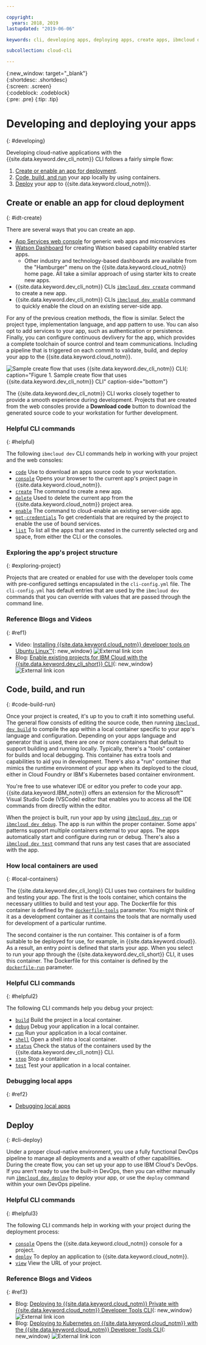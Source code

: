 ```yaml
---

copyright:
  years: 2018, 2019
lastupdated: "2019-06-06"

keywords: cli, developing apps, deploying apps, create apps, ibmcloud dev enable, ibmcloud dev create, local containers, ibmcloud dev run, ibmcloud dev, cli blog, cli video, cli reference

subcollection: cloud-cli

---
```


{:new_window: target="_blank"}  
{:shortdesc: .shortdesc}  
{:screen: .screen}  
{:codeblock: .codeblock}  
{:pre: .pre}
{:tip: .tip}

# Developing and deploying your apps
{: #developing}

Developing cloud-native applications with the {{site.data.keyword.dev_cli_notm}} CLI follows a fairly simple flow:

1. [Create or enable an app for deployment](#idt-create).
2. [Code, build, and run](#code-build-run) your app locally by using containers.
3. [Deploy](#cli-deploy) your app to {{site.data.keyword.cloud_notm}}.

## Create or enable an app for cloud deployment
{: #idt-create}

There are several ways that you can create an app.
- [App Services web console](https://cloud.ibm.com/developer/appservice/dashboard) for generic web apps and microservices
- [Watson Dashboard](https://cloud.ibm.com/developer/watson/dashboard) for creating Watson based capability enabled starter apps.
    - Other industry and technology-based dashboards are available from the "Hamburger" menu on the {{site.data.keyword.cloud_notm}} home page. All take a similar approach of using starter kits to create new apps.
- {{site.data.keyword.dev_cli_notm}} CLIs [`ibmcloud dev create`](/docs/cli/idt?topic=cloud-cli-idt-cli#create) command to create a new app.
- {{site.data.keyword.dev_cli_notm}} CLIs [`ibmcloud dev enable`](/docs/cli/idt?topic=cloud-cli-idt-cli#enable) command to quickly enable the cloud on an existing server-side app.

For any of the previous creation methods, the flow is similar. Select the project type, implementation language, and app pattern to use. You can also opt to add services to your app, such as authentication or persistence. Finally, you can configure continuous devlivery for the app, which provides a complete toolchain of source control and team communications. Including a pipeline that is triggered on each commit to validate, build, and deploy your app to the {{site.data.keyword.cloud_notm}}.

![Sample create flow that uses {{site.data.keyword.dev_cli_notm}} CLI](create_flow.png "Sample create flow that uses {{site.data.keyword.dev_cli_notm}} CLI"){: caption="Figure 1. Sample create flow that uses {{site.data.keyword.dev_cli_notm}} CLI" caption-side="bottom"}

The {{site.data.keyword.dev_cli_notm}} CLI works closely together to provide a smooth experience during development. Projects that are created from the web consoles provide a **Download code** button to download the generated source code to your workstation for further development.

### Helpful CLI commands
{: #helpful}

The following `ibmcloud dev` CLI commands help in working with your project and the web consoles:
- [`code`](/docs/cli/idt?topic=cloud-cli-idt-cli#code) Use to download an apps source code to your workstation.
- [`console`](/docs/cli/idt?topic=cloud-cli-idt-cli#console) Opens your browser to the current app's project page in {{site.data.keyword.cloud_notm}}.
- [`create`](/docs/cli/idt?topic=cloud-cli-idt-cli#create) The command to create a new app.
- [`delete`](/docs/cli/idt?topic=cloud-cli-idt-cli#delete) Used to delete the current app from the {{site.data.keyword.cloud_notm}} project area.
- [`enable`](/docs/cli/idt?topic=cloud-cli-idt-cli#enable) The command to cloud-enable an existing server-side app.
- [`get-credentials`](/docs/cli/idt?topic=cloud-cli-idt-cli#get-credentials) To get credentials that are required by the project to enable the use of bound services.
- [`list`](/docs/cli/idt/?topic=cloud-cli-idt-cli#list) To list all the apps that are created in the currently selected org and space, from either the CLI or the consoles.

### Exploring the app's project structure
{: #exploring-project}

Projects that are created or enabled for use with the developer tools come with pre-configured settings encapsulated in the `cli-config.yml` file. The `cli-config.yml` has default entries that are used by the `ibmcloud dev` commands that you can override with values that are passed through the command line.

### Reference Blogs and Videos
{: #ref1}

- Video: [Installing {{site.data.keyword.cloud_notm}} developer tools on Ubuntu Linux&trade;](https://www.youtube.com/watch?v=sr7KjHAKpEs){: new_window} ![External link icon](../../icons/launch-glyph.svg "External link icon")
- Blog: [Enable existing projects for IBM Cloud with the {{site.data.keyword.dev_cli_short}} CLI](https://www.ibm.com/blogs/cloud-archive/2017/09/enable-existing-projects-ibm-cloud-ibm-cloud-developer-tools-cli//){: new_window} ![External link icon](../../icons/launch-glyph.svg "External link icon")

## Code, build, and run
{: #code-build-run}

Once your project is created, it's up to you to craft it into something useful. The general flow consists of editing the source code, then running [`ibmcloud dev build`](/docs/cli/idt?topic=cloud-cli-idt-cli#build) to compile the app within a local container specific to your app's language and configuration. Depending on your apps language and generator that is used, there are one or more containers that default to support building and running locally. Typically, there's a "tools" container for builds and local debugging. This container has extra tools and capabilities to aid you in development. There's also a "run" container that mimics the runtime environment of your app when its deployed to the cloud, either in Cloud Foundry or IBM's Kubernetes based container environment.

You're free to use whatever IDE or editor you prefer to code your app. {{site.data.keyword.IBM_notm}} offers an extension for the Microsoft&trade; Visual Studio Code (VSCode) editor that enables you to access all the IDE commands from directly within the editor.

When the project is built, run your app by using [`ibmcloud dev run`](/docs/cli/idt?topic=cloud-cli-idt-cli#run) or [`ibmcloud dev debug`](/docs/cli/idt?topic=cloud-cli-idt-cli#debug). The app is run within the proper container. Some apps' patterns support multiple containers external to your apps. The apps automatically start and configure during run or debug. There's also a [`ibmcloud dev test`](/docs/cli/idt?topic=cloud-cli-idt-cli#test) command that runs any test cases that are associated with the app.

### How local containers are used
{: #local-containers}

The {{site.data.keyword.dev_cli_long}} CLI uses two containers for building and testing your app. The first is the tools container, which contains the necessary utilities to build and test your app. The Dockerfile for this container is defined by the [`dockerfile-tools`](/docs/cli/idt?topic=cloud-cli-idt-cli#command-parameters) parameter. You might think of it as a development container as it contains the tools that are normally used for development of a particular runtime.

The second container is the run container. This container is of a form suitable to be deployed for use, for example, in {{site.data.keyword.cloud}}. As a result, an entry point is defined that starts your app. When you select to run your app through the {{site.data.keyword.dev_cli_short}} CLI, it uses this container. The Dockerfile for this container is defined by the [`dockerfile-run`](/docs/cli/idt?topic=cloud-cli-idt-cli#run-parameters) parameter.

### Helpful CLI commands
{: #helpful2}

The following CLI commands help you debug your project:
- [`build`](/docs/cli/idt?topic=cloud-cli-idt-cli#build) Build the project in a local container.
- [`debug`](/docs/cli/idt?topic=cloud-cli-idt-cli#debug) Debug your application in a local container.
- [`run`](/docs/cli/idt?topic=cloud-cli-idt-cli#run) Run your application in a local container.
- [`shell`](/docs/cli/idt?topic=cloud-cli-idt-cli#shell) Open a shell into a local container.
- [`status`](/docs/cli/idt?topic=cloud-cli-idt-cli#status) Check the status of the containers used by the {{site.data.keyword.dev_cli_notm}} CLI.
- [`stop`](/docs/cli/idt?topic=cloud-cli-idt-cli#stop) Stop a container
- [`test`](/docs/cli/idt?topic=cloud-cli-idt-cli#test) Test your application in a local container.

### Debugging local apps
{: #ref2}

- [Debugging local apps](/docs/cli/idt?topic=cloud-cli-local-debug#local-debug)

## Deploy
{: #cli-deploy}

Under a proper cloud-native environment, you use a fully functional DevOps pipeline to manage all deployments and a wealth of other capabilities. During the create flow, you can set up your app to use IBM Cloud's DevOps. If you aren't ready to use the built-in DevOps, then you can either manually run [`ibmcloud dev deploy`](/docs/cli/idt?topic=cloud-cli-idt-cli#deploy) to deploy your app, or use the `deploy` command within your own DevOps pipeline.

### Helpful CLI commands
{: #helpful3}

The following CLI commands help in working with your project during the deployment process:
- [`console`](/docs/cli/idt?topic=cloud-cli-idt-cli#console) Opens the {{site.data.keyword.cloud_notm}} console for a project.
- [`deploy`](/docs/cli/idt?topic=cloud-cli-idt-cli#deploy) To deploy an application to {{site.data.keyword.cloud_notm}}.
- [`view`](/docs/cli/idt?topic=cloud-cli-idt-cli#view) View the URL of your project.

### Reference Blogs and Videos
{: #ref3}

- Blog: [Deploying to {{site.data.keyword.cloud_notm}} Private with {{site.data.keyword.cloud_notm}} Developer Tools CLI](https://www.ibm.com/cloud/blog/deploying-ibm-cloud-private-ibm-cloud-developer-tools-cli){: new_window} ![External link icon](../../icons/launch-glyph.svg "External link icon")
- Blog: [Deploying to Kubernetes on {{site.data.keyword.cloud_notm}} with the {{site.data.keyword.cloud_notm}} Developer Tools CLI](https://www.ibm.com/blogs/cloud-archive/2017/09/deploying-kubernetes-ibm-cloud-ibm-cloud-developer-tools-cli/){: new_window} ![External link icon](../../icons/launch-glyph.svg "External link icon")
